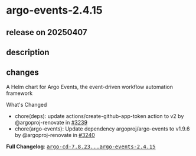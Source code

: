 # argo-events-2.4.15

## release on 20250407

## description

## changes

A Helm chart for Argo Events, the event-driven workflow automation framework

What's Changed

* chore(deps): update actions/create-github-app-token action to v2 by @argoproj-renovate in <a class="issue-link js-issue-link" data-error-text="Failed to load title" data-id="2970462511" data-permission-text="Title is private" data-url="https://github.com/argoproj/argo-helm/issues/3239" data-hovercard-type="pull_request" data-hovercard-url="/argoproj/argo-helm/pull/3239/hovercard" href="https://github.com/argoproj/argo-helm/pull/3239">#3239</a>
* chore(argo-events): Update dependency argoproj/argo-events to v1.9.6 by @argoproj-renovate in <a class="issue-link js-issue-link" data-error-text="Failed to load title" data-id="2974926039" data-permission-text="Title is private" data-url="https://github.com/argoproj/argo-helm/issues/3240" data-hovercard-type="pull_request" data-hovercard-url="/argoproj/argo-helm/pull/3240/hovercard" href="https://github.com/argoproj/argo-helm/pull/3240">#3240</a>

<strong>Full Changelog</strong>: <a class="commit-link" href="https://github.com/argoproj/argo-helm/compare/argo-cd-7.8.23...argo-events-2.4.15"><tt>argo-cd-7.8.23...argo-events-2.4.15</tt></a>

